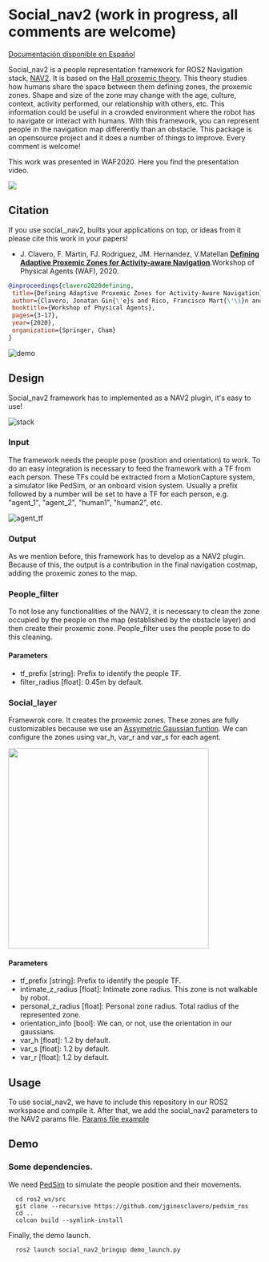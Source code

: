 # Social_nav2 (work in progress, all comments are welcome)
[Documentación disponible en Español](https://github.com/jginesclavero/social_nav2/blob/master/doc/README_es.md)

Social_nav2 is a people representation framework for ROS2 Navigation stack, [NAV2](https://navigation.ros.org/). It is based on the [Hall proxemic theory](http://200.2.15.132/handle/123456789/32281). This theory studies how humans share the space between them defining zones, the proxemic zones. Shape and size of the zone may change with the age, culture, context, activity performed, our relationship with others, etc. This information could be useful in a crowded environment where the robot has to navigate or interact with humans. With this framework, you can represent people in the navigation map differently than an obstacle. This package is an opensource project and it does a number of things to improve. Every comment is welcome!

This work was presented in WAF2020. Here you find the presentation video.

[![](http://img.youtube.com/vi/HZ6HeVKQSZU/0.jpg)](http://www.youtube.com/watch?v=HZ6HeVKQSZU "")


## Citation
If you use social_,nav2, builts your applications on top, or ideas from it please cite this work in your papers!
 - J. Clavero, F. Martin, FJ. Rodriguez, JM. Hernandez, V.Matellan 
 [**Defining Adaptive Proxemic Zones for Activity-aware Navigation**](https://arxiv.org/abs/2009.04770).Workshop of Physical Agents (WAF), 2020.
 
 ```bibtex
 @inproceedings{clavero2020defining,
  title={Defining Adaptive Proxemic Zones for Activity-Aware Navigation},
  author={Clavero, Jonatan Gin{\'e}s and Rico, Francisco Mart{\'\i}n and Rodr{\'\i}guez-Lera, Francisco J and Hern{\'a}ndez, Jos{\'e} Miguel Guerrero and Olivera,   Vicente Matell{\'a}n},
  booktitle={Workshop of Physical Agents},
  pages={3-17},
  year={2020},
  organization={Springer, Cham}
}

```

![demo](https://github.com/jginesclavero/social_nav2/blob/master/doc/demo.gif?raw=true)


## Design
Social_nav2 framework has to implemented as a NAV2 plugin, it's easy to use!

![stack](https://github.com/jginesclavero/social_nav2/blob/master/doc/ros_navigation_layers_2.png)

### Input
The framework needs the people pose (position and orientation) to work. To do an easy integration is necessary to feed the framework with a TF from each person.
These TFs could be extracted from a MotionCapture system, a simulator like PedSim, or an onboard vision system.
Usually a prefix followed by a number will be set to have a TF for each person, e.g. "agent_1", "agent_2", "human1", "human2", etc.

![agent_tf](https://github.com/jginesclavero/social_nav2/blob/master/doc/agent_w_tf.png)

### Output
As we mention before, this framework has to develop as a NAV2 plugin. Because of this, the output is a contribution in the final navigation costmap, adding the proxemic zones to the map.

### People_filter
To not lose any functionalities of the NAV2, it is necessary to clean the zone occupied by the people on the map (established by the obstacle layer) and then create their proxemic zone. People_filter uses the people pose to do this cleaning.

#### Parameters
- tf_prefix [string]: Prefix to identify the people TF.
- filter_radius [float]: 0.45m by default.

### Social_layer
Framewrok core. It creates the proxemic zones. These zones are fully customizables because we use an [Assymetric Gaussian funtion](https://ri.cmu.edu/pub_files/2010/5/rk_thesis.pdf). We can configure the zones using var_h, var_r and var_s for each agent.

<img src="https://github.com/jginesclavero/social_nav2/blob/master/doc/asymmetric_gaussian.png" width="400">
 
#### Parameters
- tf_prefix [string]: Prefix to identify the people TF.
- intimate_z_radius [float]: Intimate zone radius. This zone is not walkable by robot.
- personal_z_radius [float]: Personal zone radius. Total radius of the represented zone.
- orientation_info [bool]: We can, or not, use the orientation in our gaussians. 
- var_h [float]: 1.2 by default.
- var_s [float]: 1.2 by default.
- var_r [float]: 1.2 by default.

  
## Usage
To use social_nav2, we have to include this repository in our ROS2 workspace and compile it. After that, we add the social_nav2 parameters to the NAV2 params file. [Params file example](https://github.com/jginesclavero/social_nav2/blob/master/social_nav2_bringup/params/nav2_params.yaml)

## Demo
### Some dependencies.
We need [PedSim](http://pedsim.silmaril.org/) to simulate the people position and their movements.
```console
  cd ros2_ws/src
  git clone --recursive https://github.com/jginesclavero/pedsim_ros
  cd ..
  colcon build --symlink-install
```
Finally, the demo launch.
```console
  ros2 launch social_nav2_bringup demo_launch.py
```
